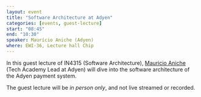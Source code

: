 ```yaml
---
layout: event
title: "Software Architecture at Adyen"
categories: [events, guest-lecture]
start: "08:45"
end: "10:30"
speaker: Maurício Aniche (Adyen)
where: EWI-36, Lecture hall Chip
---
```


In this guest lecture of IN4315 (Software Architecture), [Mauricio Aniche][mauricio] (Tech Academy Lead at Adyen) will dive into the software architecture of the Adyen payment system.

The guest lecture will be _in person only_, and not live streamed or recorded.

[mauricio]: https://www.mauricioaniche.com/